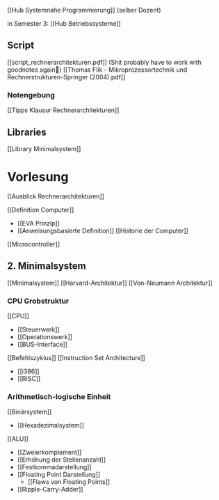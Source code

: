 [[Hub Systemnahe Programmierung]] (selber Dozent)

in Semester 3: [[Hub Betriebssysteme]]

## Script
[[script_rechnerarchitekturen.pdf]]
(Shit probably have to work with goodnotes again🥲)
[[Thomas Flik - Mikroprozessortechnik und Rechnerstrukturen-Springer (2004).pdf]]

### Notengebung
[[Tipps Klausur Rechnerarchitekturen]]
## Libraries
[[Library Minimalsystem]]

# Vorlesung
[[Ausblick Rechnerarchitekturen]]


[[Definition Computer]]
- [[EVA Prinzip]]
- [[Anweisungsbasierte Definition]]
[[Historie der Computer]]

[[Microcontroller]]

## 2. Minimalsystem
[[Minimalsystem]]
[[Harvard-Architektur]]
[[Von-Neumann Architektur]]

### CPU Grobstruktur
[[CPU]]
- [[Steuerwerk]]
- [[Operationswerk]]
- [[BUS-Interface]]

[[Befehlszyklus]]
[[Instruction Set Architecture]]
- [[i386]]
- [[RISC]]

### Arithmetisch-logische Einheit
[[Binärsystem]]
- [[Hexadezimalsystem]]

[[ALU]]
- [[Zweierkomplement]]
- [[Erhöhung der Stellenanzahl]]
- [[Festkommadarstellung]]
- [[Floating Point Darstellung]]
	- [[Flaws von Floating Points]]
- [[Ripple-Carry-Adder]]

